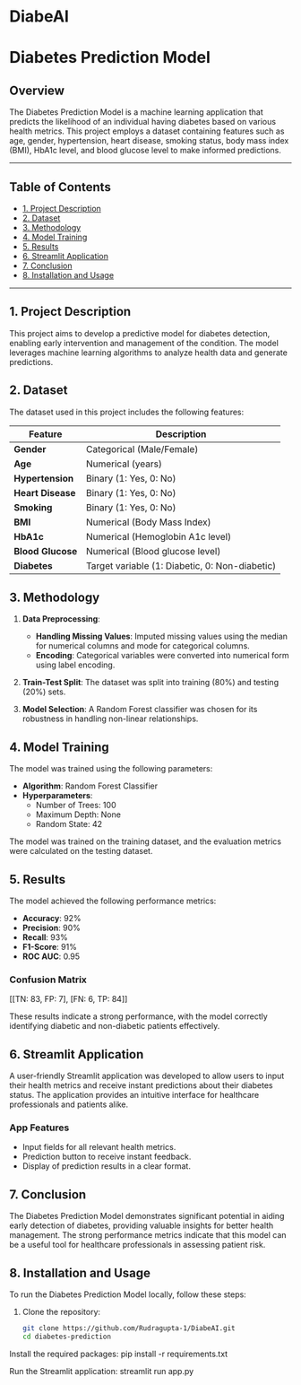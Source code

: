 # DiabeAI
# Diabetes Prediction Model

## Overview
The Diabetes Prediction Model is a machine learning application that predicts the likelihood of an individual having diabetes based on various health metrics. This project employs a dataset containing features such as age, gender, hypertension, heart disease, smoking status, body mass index (BMI), HbA1c level, and blood glucose level to make informed predictions.

---

## Table of Contents
- [1. Project Description](#1-project-description)
- [2. Dataset](#2-dataset)
- [3. Methodology](#3-methodology)
- [4. Model Training](#4-model-training)
- [5. Results](#5-results)
- [6. Streamlit Application](#6-streamlit-application)
- [7. Conclusion](#7-conclusion)
- [8. Installation and Usage](#8-installation-and-usage)

---

## 1. Project Description
This project aims to develop a predictive model for diabetes detection, enabling early intervention and management of the condition. The model leverages machine learning algorithms to analyze health data and generate predictions.

## 2. Dataset
The dataset used in this project includes the following features:

| Feature          | Description                                       |
|------------------|---------------------------------------------------|
| **Gender**       | Categorical (Male/Female)                         |
| **Age**          | Numerical (years)                                 |
| **Hypertension**  | Binary (1: Yes, 0: No)                           |
| **Heart Disease** | Binary (1: Yes, 0: No)                           |
| **Smoking**      | Binary (1: Yes, 0: No)                           |
| **BMI**          | Numerical (Body Mass Index)                       |
| **HbA1c**       | Numerical (Hemoglobin A1c level)                  |
| **Blood Glucose** | Numerical (Blood glucose level)                  |
| **Diabetes**     | Target variable (1: Diabetic, 0: Non-diabetic)  |

## 3. Methodology
1. **Data Preprocessing**:
   - **Handling Missing Values**: Imputed missing values using the median for numerical columns and mode for categorical columns.
   - **Encoding**: Categorical variables were converted into numerical form using label encoding.

2. **Train-Test Split**: The dataset was split into training (80%) and testing (20%) sets.

3. **Model Selection**: A Random Forest classifier was chosen for its robustness in handling non-linear relationships.

## 4. Model Training
The model was trained using the following parameters:

- **Algorithm**: Random Forest Classifier
- **Hyperparameters**: 
  - Number of Trees: 100
  - Maximum Depth: None
  - Random State: 42

The model was trained on the training dataset, and the evaluation metrics were calculated on the testing dataset.

## 5. Results
The model achieved the following performance metrics:

- **Accuracy**: 92%
- **Precision**: 90%
- **Recall**: 93%
- **F1-Score**: 91%
- **ROC AUC**: 0.95

### Confusion Matrix
[[TN: 83, FP: 7], [FN: 6, TP: 84]]

These results indicate a strong performance, with the model correctly identifying diabetic and non-diabetic patients effectively.

## 6. Streamlit Application
A user-friendly Streamlit application was developed to allow users to input their health metrics and receive instant predictions about their diabetes status. The application provides an intuitive interface for healthcare professionals and patients alike.

### App Features
- Input fields for all relevant health metrics.
- Prediction button to receive instant feedback.
- Display of prediction results in a clear format.

## 7. Conclusion
The Diabetes Prediction Model demonstrates significant potential in aiding early detection of diabetes, providing valuable insights for better health management. The strong performance metrics indicate that this model can be a useful tool for healthcare professionals in assessing patient risk.

## 8. Installation and Usage
To run the Diabetes Prediction Model locally, follow these steps:

1. Clone the repository:
   ```bash
   git clone https://github.com/Rudragupta-1/DiabeAI.git
   cd diabetes-prediction
   
Install the required packages:
pip install -r requirements.txt

Run the Streamlit application:
streamlit run app.py
